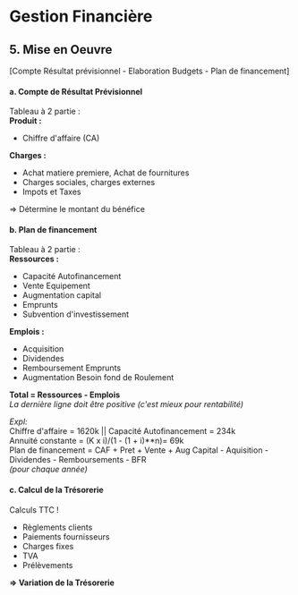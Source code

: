# Gestion Financière

## 5. Mise en Oeuvre
[Compte Résultat prévisionnel - Elaboration Budgets - Plan de financement]

#### a. Compte de Résultat Prévisionnel
Tableau à 2 partie :  
**Produit :**
- Chiffre d'affaire (CA)

**Charges :**
- Achat matiere premiere, Achat de fournitures
- Charges sociales, charges externes
- Impots et Taxes

=> Détermine le montant du bénéfice

#### b. Plan de financement
Tableau à 2 partie :  
**Ressources :**
- Capacité Autofinancement
- Vente Equipement
- Augmentation capital
- Emprunts
- Subvention d'investissement

**Emplois :**
- Acquisition
- Dividendes
- Remboursement Emprunts
- Augmentation Besoin fond de Roulement

**Total = Ressources - Emplois**  
*La dernière ligne doit être positive (c'est mieux pour rentabilité)*

*Expl:*  
Chiffre d'affaire = 1620k || Capacité Autofinancement = 234k  
Annuité constante = (K x i)/(1 - (1 + i)\*\*n)= 69k  
Plan de financement = CAF + Pret + Vente + Aug Capital - Aquisition - Dividendes - Remboursements - BFR  
*(pour chaque année)*

#### c. Calcul de la Trésorerie
Calculs TTC !  

- Règlements clients
- Paiements fournisseurs
- Charges fixes
- TVA
- Prélèvements

**=> Variation de la Trésorerie**
